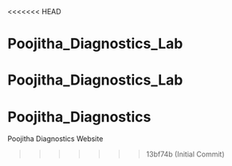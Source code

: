 <<<<<<< HEAD
# Poojitha_Diagnostics_Lab
Poojitha_Diagnostics_Lab
=======
# Poojitha_Diagnostics
Poojitha Diagnostics Website
>>>>>>> 13bf74b (Initial Commit)
